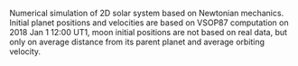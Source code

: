 Numerical simulation of 2D solar system based on Newtonian mechanics.
Initial planet positions and velocities are based on VSOP87 computation on 2018 Jan 1 12:00 UT1, moon initial positions are not based on real data,
but only on average distance from its parent planet and average orbiting velocity.
